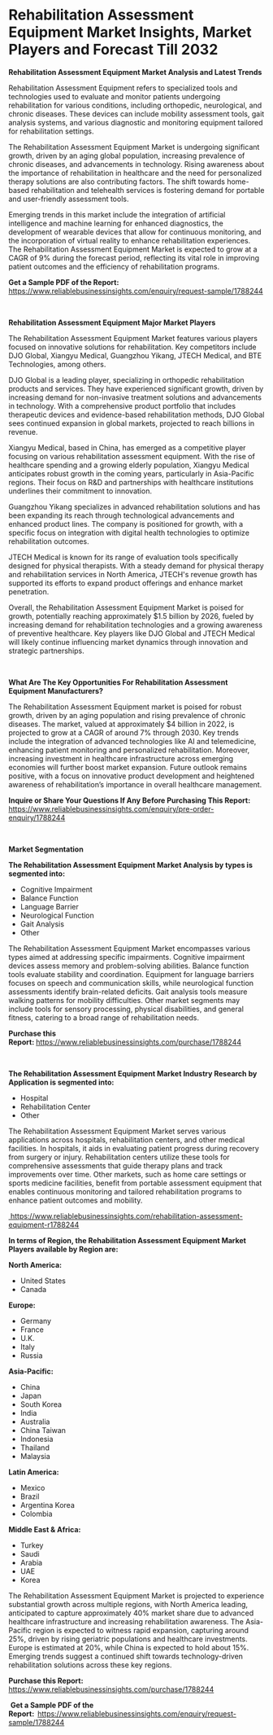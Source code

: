 <p><h1>Rehabilitation Assessment Equipment Market Insights, Market Players and Forecast Till 2032</h1></p><p><strong>Rehabilitation Assessment Equipment Market Analysis and Latest Trends</strong></p>
<p><p>Rehabilitation Assessment Equipment refers to specialized tools and technologies used to evaluate and monitor patients undergoing rehabilitation for various conditions, including orthopedic, neurological, and chronic diseases. These devices can include mobility assessment tools, gait analysis systems, and various diagnostic and monitoring equipment tailored for rehabilitation settings.</p><p>The Rehabilitation Assessment Equipment Market is undergoing significant growth, driven by an aging global population, increasing prevalence of chronic diseases, and advancements in technology. Rising awareness about the importance of rehabilitation in healthcare and the need for personalized therapy solutions are also contributing factors. The shift towards home-based rehabilitation and telehealth services is fostering demand for portable and user-friendly assessment tools.</p><p>Emerging trends in this market include the integration of artificial intelligence and machine learning for enhanced diagnostics, the development of wearable devices that allow for continuous monitoring, and the incorporation of virtual reality to enhance rehabilitation experiences. The Rehabilitation Assessment Equipment Market is expected to grow at a CAGR of 9% during the forecast period, reflecting its vital role in improving patient outcomes and the efficiency of rehabilitation programs.</p></p>
<p><strong>Get a Sample PDF of the Report:&nbsp;</strong> <a href="https://www.reliablebusinessinsights.com/enquiry/request-sample/1788244?utm_campaign=2440&utm_medium=2&utm_source=Github&utm_content=ia&utm_term=14042025&utm_id=rehabilitation-assessment-equipment">https://www.reliablebusinessinsights.com/enquiry/request-sample/1788244</a></p>
<p>&nbsp;</p>
<p><strong>Rehabilitation Assessment Equipment Major Market Players</strong></p>
<p><p>The Rehabilitation Assessment Equipment Market features various players focused on innovative solutions for rehabilitation. Key competitors include DJO Global, Xiangyu Medical, Guangzhou Yikang, JTECH Medical, and BTE Technologies, among others. </p><p>DJO Global is a leading player, specializing in orthopedic rehabilitation products and services. They have experienced significant growth, driven by increasing demand for non-invasive treatment solutions and advancements in technology. With a comprehensive product portfolio that includes therapeutic devices and evidence-based rehabilitation methods, DJO Global sees continued expansion in global markets, projected to reach billions in revenue.</p><p>Xiangyu Medical, based in China, has emerged as a competitive player focusing on various rehabilitation assessment equipment. With the rise of healthcare spending and a growing elderly population, Xiangyu Medical anticipates robust growth in the coming years, particularly in Asia-Pacific regions. Their focus on R&D and partnerships with healthcare institutions underlines their commitment to innovation.</p><p>Guangzhou Yikang specializes in advanced rehabilitation solutions and has been expanding its reach through technological advancements and enhanced product lines. The company is positioned for growth, with a specific focus on integration with digital health technologies to optimize rehabilitation outcomes.</p><p>JTECH Medical is known for its range of evaluation tools specifically designed for physical therapists. With a steady demand for physical therapy and rehabilitation services in North America, JTECH's revenue growth has supported its efforts to expand product offerings and enhance market penetration.</p><p>Overall, the Rehabilitation Assessment Equipment Market is poised for growth, potentially reaching approximately $1.5 billion by 2026, fueled by increasing demand for rehabilitation technologies and a growing awareness of preventive healthcare. Key players like DJO Global and JTECH Medical will likely continue influencing market dynamics through innovation and strategic partnerships.</p></p>
<p>&nbsp;</p>
<p><strong>What Are The Key Opportunities For Rehabilitation Assessment Equipment Manufacturers?</strong></p>
<p><p>The Rehabilitation Assessment Equipment market is poised for robust growth, driven by an aging population and rising prevalence of chronic diseases. The market, valued at approximately $4 billion in 2022, is projected to grow at a CAGR of around 7% through 2030. Key trends include the integration of advanced technologies like AI and telemedicine, enhancing patient monitoring and personalized rehabilitation. Moreover, increasing investment in healthcare infrastructure across emerging economies will further boost market expansion. Future outlook remains positive, with a focus on innovative product development and heightened awareness of rehabilitation’s importance in overall healthcare management.</p></p>
<p><strong>Inquire or Share Your Questions If Any Before Purchasing This Report:</strong> <a href="https://www.reliablebusinessinsights.com/enquiry/pre-order-enquiry/1788244?utm_campaign=2440&utm_medium=2&utm_source=Github&utm_content=ia&utm_term=14042025&utm_id=rehabilitation-assessment-equipment">https://www.reliablebusinessinsights.com/enquiry/pre-order-enquiry/1788244</a></p>
<p>&nbsp;</p>
<p><strong>Market Segmentation</strong></p>
<p><strong>The Rehabilitation Assessment Equipment Market Analysis by types is segmented into:</strong></p>
<p><ul><li>Cognitive Impairment</li><li>Balance Function</li><li>Language Barrier</li><li>Neurological Function</li><li>Gait Analysis</li><li>Other</li></ul></p>
<p><p>The Rehabilitation Assessment Equipment Market encompasses various types aimed at addressing specific impairments. Cognitive impairment devices assess memory and problem-solving abilities. Balance function tools evaluate stability and coordination. Equipment for language barriers focuses on speech and communication skills, while neurological function assessments identify brain-related deficits. Gait analysis tools measure walking patterns for mobility difficulties. Other market segments may include tools for sensory processing, physical disabilities, and general fitness, catering to a broad range of rehabilitation needs.</p></p>
<p><strong>Purchase this Report:&nbsp;</strong><a href="https://www.reliablebusinessinsights.com/purchase/1788244?utm_campaign=2440&utm_medium=2&utm_source=Github&utm_content=ia&utm_term=14042025&utm_id=rehabilitation-assessment-equipment">https://www.reliablebusinessinsights.com/purchase/1788244</a></p>
<p>&nbsp;</p>
<p><strong>The Rehabilitation Assessment Equipment Market Industry Research by Application is segmented into:</strong></p>
<p><ul><li>Hospital</li><li>Rehabilitation Center</li><li>Other</li></ul></p>
<p><p>The Rehabilitation Assessment Equipment Market serves various applications across hospitals, rehabilitation centers, and other medical facilities. In hospitals, it aids in evaluating patient progress during recovery from surgery or injury. Rehabilitation centers utilize these tools for comprehensive assessments that guide therapy plans and track improvements over time. Other markets, such as home care settings or sports medicine facilities, benefit from portable assessment equipment that enables continuous monitoring and tailored rehabilitation programs to enhance patient outcomes and mobility.</p></p>
<p><a href="https://www.reliablebusinessinsights.com/rehabilitation-assessment-equipment-r1788244?utm_campaign=2440&utm_medium=2&utm_source=Github&utm_content=ia&utm_term=14042025&utm_id=rehabilitation-assessment-equipment">&nbsp;https://www.reliablebusinessinsights.com/rehabilitation-assessment-equipment-r1788244</a></p>
<p><strong>In terms of Region, the Rehabilitation Assessment Equipment Market Players available by Region are:</strong></p>
<p>
    <p> <strong> North America: </strong>
        <ul>
            <li>United States</li>
            <li>Canada</li>
        </ul>
        </p> 
    <p> <strong> Europe: </strong>
        <ul>
            <li>Germany</li>
            <li>France</li>
            <li>U.K.</li>
            <li>Italy</li>
            <li>Russia</li>
        </ul>
        </p> 
    <p> <strong> Asia-Pacific: </strong>
        <ul>
            <li>China</li>
            <li>Japan</li>
            <li>South Korea</li>
            <li>India</li>
            <li>Australia</li>
            <li>China Taiwan</li>
            <li>Indonesia</li>
            <li>Thailand</li>
            <li>Malaysia</li>
        </ul>
        </p> 
    <p> <strong> Latin America: </strong>
        <ul>
            <li>Mexico</li>
            <li>Brazil</li>
            <li>Argentina Korea</li>
            <li>Colombia</li>
        </ul>
        </p> 
    <p> <strong> Middle East & Africa: </strong>
        <ul>
            <li>Turkey</li>
            <li>Saudi</li>
            <li>Arabia</li>
            <li>UAE</li>
            <li>Korea</li>
        </ul>
    </p>
    </p>
<p><p>The Rehabilitation Assessment Equipment Market is projected to experience substantial growth across multiple regions, with North America leading, anticipated to capture approximately 40% market share due to advanced healthcare infrastructure and increasing rehabilitation awareness. The Asia-Pacific region is expected to witness rapid expansion, capturing around 25%, driven by rising geriatric populations and healthcare investments. Europe is estimated at 20%, while China is expected to hold about 15%. Emerging trends suggest a continued shift towards technology-driven rehabilitation solutions across these key regions.</p></p>
<p><strong>Purchase this Report: </strong><a href="https://www.reliablebusinessinsights.com/purchase/1788244?utm_campaign=2440&utm_medium=2&utm_source=Github&utm_content=ia&utm_term=14042025&utm_id=rehabilitation-assessment-equipment">https://www.reliablebusinessinsights.com/purchase/1788244</a></p>
<p>&nbsp;<strong>Get a Sample PDF of the Report:&nbsp;&nbsp;</strong><a href="https://www.reliablebusinessinsights.com/enquiry/request-sample/1788244?utm_campaign=2440&utm_medium=2&utm_source=Github&utm_content=ia&utm_term=14042025&utm_id=rehabilitation-assessment-equipment">https://www.reliablebusinessinsights.com/enquiry/request-sample/1788244</a></p>
<p><strong></strong></p>
<p><p></p><p></p><p></p></p>